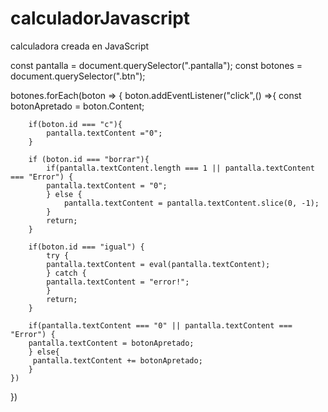 # calculadorJavascript
calculadora creada en JavaScript






const pantalla = document.querySelector(".pantalla");
const botones = document.querySelector(".btn");

botones.forEach(boton => {
    boton.addEventListener("click",() =>{
        const botonApretado = boton.Content;


        if(boton.id === "c"){
            pantalla.textContent ="0";
        } 

        if (boton.id === "borrar"){
            if(pantalla.textContent.length === 1 || pantalla.textContent === "Error") {
            pantalla.textContent = "0";
            } else {
                pantalla.textContent = pantalla.textContent.slice(0, -1);
            }
            return;
        }

        if(boton.id === "igual") {
            try {
            pantalla.textContent = eval(pantalla.textContent);   
            } catch {
            pantalla.textContent = "error!";    
            }
            return;
        }

        if(pantalla.textContent === "0" || pantalla.textContent === "Error") {
        pantalla.textContent = botonApretado;
        } else{
         pantalla.textContent += botonApretado;   
        }
    })
})
